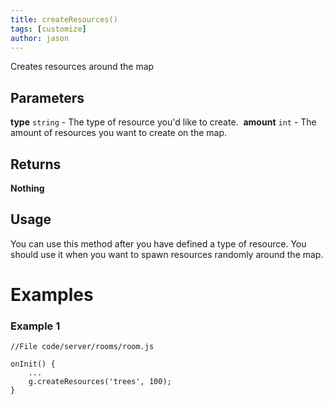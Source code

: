 ```yaml
---
title: createResources()
tags: [customize]
author: jason
---
```

Creates resources around the map
## Parameters
**type** `string` - The type of resource you'd like to create.
​
**amount** `int` - The amount of resources you want to create on the map.
## Returns
**Nothing**
## Usage
You can use this method after you have defined a type of resource. You should use it when you want to spawn resources randomly around the map.
# Examples
### Example 1
```
//File code/server/rooms/room.js
​
onInit() {
	...
	g.createResources('trees', 100);
}
```
